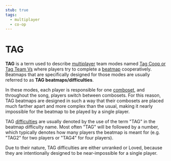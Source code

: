 ```yaml
---
stub: true
tags:
  - multiplayer
  - co-op
---
```


# TAG

**TAG** is a term used to describe [multiplayer](/wiki/Multi) team modes named [Tag Coop or Tag Team Vs](/wiki/Multi#tag-coop-/-tag-team-vs) where players try to complete a [beatmap](/wiki/Beatmap) cooperatively. Beatmaps that are specifically designed for those modes are usually referred to as **TAG beatmaps/difficulties**.

In these modes, each player is responsible for one [comboset](/wiki/Beatmapping/Combo), and throughout the song, players switch between combosets. For this reason, TAG beatmaps are designed in such a way that their combosets are placed much farther apart and more complex than the usual, making it nearly impossible for the beatmap to be played by a single player.

TAG [difficulties](/wiki/Difficulties) are usually denoted by the use of the term "TAG" in the beatmap difficulty name. Most often "TAG" will be followed by a number, which typically denotes how many players the beatmap is meant for (e.g. "TAG2" for two players or "TAG4" for four players).

Due to their nature, TAG difficulties are either unranked or Loved, because they are intentionally designed to be near-impossible for a single player.
